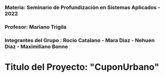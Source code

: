 ### Materia: Seminario de Profundización en Sistemas Aplicados - 2022
### Profesor: Mariano Trigila
### Integrantes del Grupo : Rocio Catalano - Mara Diaz - Nehuen Diaz - Maximiliano Bonne
# Titulo del Proyecto: "CuponUrbano"



